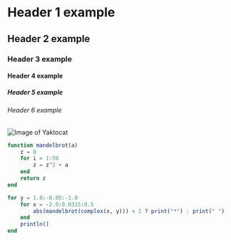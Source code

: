 # Header 1 example
## Header 2 example
### Header 3 example
#### Header 4 example
##### Header 5 example
###### Header 6 example

![Image of Yaktocat](https://octodex.github.com/images/yaktocat.png)

```julia
function mandelbrot(a)
    z = 0
    for i = 1:50
        z = z^2 + a
    end
    return z
end

for y = 1.0:-0.05:-1.0
    for x = -2.0:0.0315:0.5
        abs(mandelbrot(complex(x, y))) < 2 ? print("*") : print(" ")
    end
    println()
end
```
